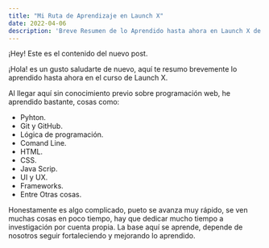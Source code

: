 ```yaml
---
title: "Mi Ruta de Aprendizaje en Launch X"
date: 2022-04-06
description: 'Breve Resumen de lo Aprendido hasta ahora en Launch X de Innovación Virtual'
---
```


¡Hey! Este es el contenido del nuevo post.

¡Hola! es un gusto saludarte de nuevo, aquí te resumo brevemente lo aprendido hasta ahora en el curso de Launch X.

Al llegar aquí sin conocimiento previo sobre programación web, he aprendido bastante, cosas como:

- Pyhton.
- Git y GitHub.
- Lógica de programación.
- Comand Line.
- HTML.
- CSS.
- Java Scrip.
- UI y UX.
- Frameworks.
- Entre Otras cosas.

Honestamente es algo complicado, pueto se avanza muy rápido, se ven muchas cosas en poco tiempo, hay que dedicar mucho tiempo a investigación por cuenta propia.
La base aquí se aprende, depende de nosotros seguir fortaleciendo y mejorando lo aprendido.
